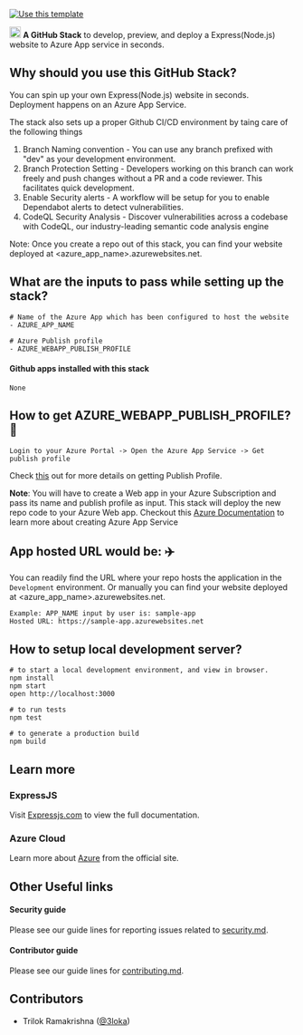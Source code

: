 [![Use this template](https://github.com/stack-instance/badge.svg)](https://github.com/stack-instance?stack_template_owner=3loka&stack_template_repo=nodejs-azureapp-rel-stack)
                                  

 <p>
    <img src="https://avatars.githubusercontent.com/u/6844498?s=200&v=4" height="20">
    <b>A GitHub Stack</b> to develop, preview, and deploy a Express(Node.js) website to Azure App service in seconds.
  
</p>


## Why should you use this GitHub Stack?
You can spin up your own Express(Node.js) website in seconds. Deployment happens on an Azure App Service.

The stack also sets up a proper Github CI/CD environment by taing care of the following things
1. Branch Naming convention - You can use any branch prefixed with "dev" as your development environment. 
2. Branch Protection Setting - Developers working on this branch can work freely and push changes without a PR and a code reviewer. This facilitates quick development. 
3. Enable Security alerts - A workflow will be setup for you to enable Dependabot alerts to detect vulnerabilities.
4. CodeQL Security Analysis - Discover vulnerabilities across a codebase with CodeQL, our industry-leading semantic code analysis engine

Note: Once you create a repo out of this stack, you can find your website deployed at <azure_app_name>.azurewebsites.net.

## What are the inputs to pass while setting up the stack?
```
# Name of the Azure App which has been configured to host the website
- AZURE_APP_NAME

# Azure Publish profile
- AZURE_WEBAPP_PUBLISH_PROFILE
```

#### Github apps installed with this stack
```None```

## How to get AZURE_WEBAPP_PUBLISH_PROFILE? 🔑
```
Login to your Azure Portal -> Open the Azure App Service -> Get publish profile
```
Check [this](https://docs.microsoft.com/en-us/visualstudio/azure/how-to-get-publish-profile-from-azure-app-service?view=vs-2022) out for more details on getting Publish Profile.

**Note**: You will have to create a Web app in your Azure Subscription and pass its name and publish profile as input. This stack will deploy the new repo code to your Azure Web app. Checkout this [Azure Documentation](https://docs.microsoft.com/en-us/azure/app-service/) to learn more about creating Azure App Service
## App hosted URL would be: ✈️

You can readily find the URL where your repo hosts the application in the `Development` environment. Or manually you can find your website deployed at <azure_app_name>.azurewebsites.net. 
```
Example: APP_NAME input by user is: sample-app
Hosted URL: https://sample-app.azurewebsites.net 
```

## How to setup local development server?
```
# to start a local development environment, and view in browser.
npm install
npm start
open http://localhost:3000 

# to run tests
npm test

# to generate a production build
npm build
```

## Learn more 

### ExpressJS
Visit [Expressjs.com](https://expressjs.com) to view the full documentation.

### Azure Cloud
Learn more about [Azure](https://docs.microsoft.com/en-us/azure) from the official site.


## Other Useful links

#### Security guide
Please see our guide lines for reporting issues related to [security.md](/.github/stacks/security.md).

#### Contributor guide
Please see our guide lines for [contributing.md](/.github/stacks/contributing.md).

## Contributors 
- Trilok Ramakrishna ([@3loka](https://twitter.com/3loka))
